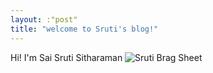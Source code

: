 ```yaml
---
layout: :"post"
title: "welcome to Sruti's blog!"
---
```


Hi! I'm Sai Sruti Sitharaman
![Sruti](/github-pages-with-jekyll/docs/assets/sruti.jpg)
Brag Sheet 
